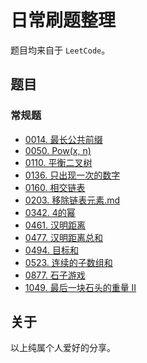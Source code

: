 # 日常刷题整理

题目均来自于 `LeetCode`。

## 题目

### 常规题

* [0014. 最长公共前缀](0014.最长公共前缀.md)
* [0050. Pow(x, n)](0050.Pow(x,n).md)
* [0110. 平衡二叉树](0110.平衡二叉树.md)
* [0136. 只出现一次的数字](0136.只出现一次的数字.md)
* [0160. 相交链表](0160.相交链表.md)
* [0203. 移除链表元素.md](0203.移除链表元素.md)
* [0342. 4的幂](0324.4的幂.md)
* [0461. 汉明距离](0461.汉明距离.md)
* [0477. 汉明距离总和](0477.汉明距离总和.md)
* [0494. 目标和](0494.目标和.md)
* [0523. 连续的子数组和](0523.连续的子数组和.md)
* [0877. 石子游戏](0877.石子游戏.md)
* [1049. 最后一块石头的重量 II](1049.最后一块石头的重量II.md)

## 关于

以上纯属个人爱好的分享。
